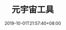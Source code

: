 ---
weight: 2
title: "元宇宙工具"
description: ""
date: 2019-10-01T21:57:40+08:00
lastmod: 2020-01-01T16:45:40+08:00
draft: false
ico: '<svg class="icon" aria-hidden="true"><use xlink:href="#icon-wenzhang"></use></svg>'
navigation: ["数据分析","数据收集","区块链浏览器","元搜索"]
hidePage: true
---